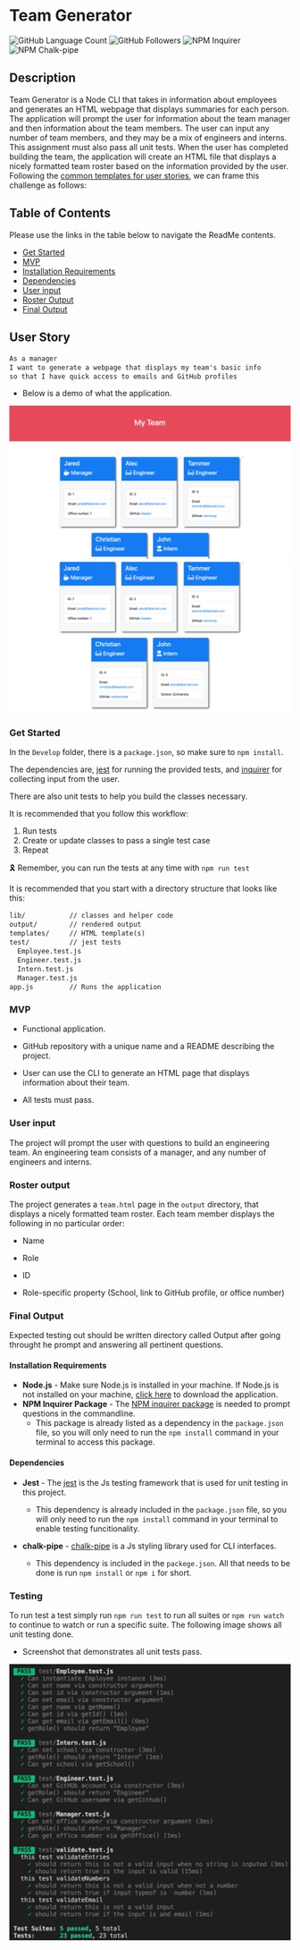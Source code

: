 # Team Generator

![GitHub Language Count](https://img.shields.io/github/languages/count/codingErik/teamGenerator?label=Languages%20Used&logo=GitHub)
![GitHub Followers](https://img.shields.io/github/followers/codingErik?color=orange&label=Followers&logo=GitHub)
![NPM Inquirer](https://img.shields.io/npm/v/inquirer?color=green&label=NPM%20Inquirer&logo=NPM)
![NPM Chalk-pipe](https://img.shields.io/npm/v/chalk-pipe?color=green&label=chalk-pipe%20chalk-pipe&logo=NPM)



## Description

Team Generator is a Node CLI that takes in information about employees and generates an HTML webpage that displays summaries for each person. 
The application will prompt the user for information about the team manager and then information about the team members. The user can input any number of team members, and they may be a mix of engineers and interns. This assignment must also pass all unit tests. When the user has completed building the team, the application will create an HTML file that displays a nicely formatted team roster based on the information provided by the user. Following the [common templates for user stories](https://en.wikipedia.org/wiki/User_story#Common_templates), we can frame this challenge as follows:

## Table of Contents

Please use the links in the table below to navigate the ReadMe contents.

- [Get Started](#get-started)
- [MVP](#MVP)
- [Installation Requirements](#installation-requirements)
- [Dependencies](#dependencies)
- [User input](#user-input)
- [Roster Output](#roster-output)
- [Final Output](#final-output)


## User Story
```
As a manager
I want to generate a webpage that displays my team's basic info
so that I have quick access to emails and GitHub profiles
```


* Below is a demo of what the application. 

![Employee Summary 1](./Assets/10-OOP-homework-demo-1.png)
![Employee Summary 2](./Assets/10-OOP-homework-demo-2.png)

### Get Started

In the `Develop` folder, there is a `package.json`, so make sure to `npm install`.

The dependencies are, [jest](https://jestjs.io/) for running the provided tests, and [inquirer](https://www.npmjs.com/package/inquirer) for collecting input from the user.

There are also unit tests to help you build the classes necessary.

It is recommended that you follow this workflow:

1. Run tests
2. Create or update classes to pass a single test case
3. Repeat

🎗 Remember, you can run the tests at any time with `npm run test`

It is recommended that you start with a directory structure that looks like this:

```
lib/           // classes and helper code
output/        // rendered output
templates/     // HTML template(s)
test/          // jest tests
  Employee.test.js
  Engineer.test.js
  Intern.test.js
  Manager.test.js
app.js         // Runs the application
```

### MVP

* Functional application.

* GitHub repository with a unique name and a README describing the project.

* User can use the CLI to generate an HTML page that displays information about their team.

* All tests must pass.

### User input

The project will prompt the user with questions to build an engineering team. An engineering
team consists of a manager, and any number of engineers and interns.

### Roster output

The project generates a `team.html` page in the `output` directory, that displays a nicely formatted team roster. Each team member displays the following in no particular order:

  * Name

  * Role

  * ID

  * Role-specific property (School, link to GitHub profile, or office number)
  
### Final Output

Expected testing out should be written directory called Output after going throught he prompt and answering all pertinent questions. 


####  Installation Requirements 

- **Node.js** - Make sure Node.js is installed in your machine. If Node.js is not installed on your machine, [click here](https://nodejs.org/en/) to download the application.
- **NPM Inquirer Package** - The [NPM inquirer package](https://www.npmjs.com/package/inquirer) is needed to prompt questions in the commandline.
  - This package is already listed as a dependency in the `package.json` file, so you will only need to run the `npm install` command in your terminal to access this package.
  
#### Dependencies
  
* **Jest** - The [jest](https://jestjs.io/) is the Js testing framework that is used for unit testing in this project.
  - This dependency is already included in the `package.json` file, so you will only need to run the `npm install` command in your terminal to enable testing funcitionality.
  
* **chalk-pipe** - [chalk-pipe](https://github.com/LitoMore/chalk-pipe) is a Js styling library used for CLI interfaces. 
  - This dependency is included in the `packege.json`. All that needs to be done is run `npm install` or `npm i` for short. 


### Testing

To run test a test simply run `npm run test` to run all suites or  `npm run watch` to continue to watch or run a specific suite.
The following image shows all unit testing done.

- Screenshot that demonstrates all unit tests pass.

![Unit Test Pass](./Assets/testConfirm/test.png)




